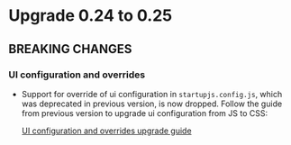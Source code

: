 # Upgrade 0.24 to 0.25

## BREAKING CHANGES

### UI configuration and overrides

- Support for override of ui configuration in `startupjs.config.js`, which was deprecated in previous version, is now dropped. Follow the guide from previous version to upgrade ui configuration from JS to CSS:

    [UI configuration and overrides upgrade guide](/docs/migration-guides/0.23--0.24.md)

